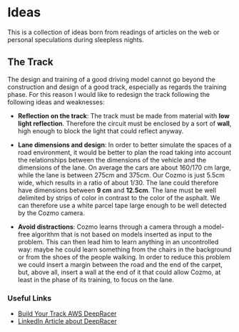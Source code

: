 # Ideas

This is a collection of ideas born from readings of articles on the web or personal speculations during sleepless nights.

## The Track

The design and training of a good driving model cannot go beyond the construction and design of a good track, 
especially as regards the training phase. For this reason I would like to redesign the track following the following
ideas and weaknesses:

- **Reflection on the track**: The track must be made from material with **low light reflection**. Therefore the circuit must be
enclosed by a sort of **wall**, high enough to block the light that could reflect anyway.

- **Lane dimensions and design**: In order to better simulate the spaces of a road environment, it would be better to plan the road
taking into account the relationships between the dimensions of the vehicle and the dimensions of the lane.
On average the cars are about 160/170 cm large, while the lane is between 275cm and 375cm. Our Cozmo is just 5.5cm wide,
which results in a ratio of about 1/30. The lane could therefore have dimensions between **9 cm** and **12.5cm**.
 The lane must be well delimited by strips of color in contrast to the color of the asphalt.
We can therefore use a white parcel tape large enough to be well detected by the Cozmo camera.

- **Avoid distractions**: Cozmo learns through a camera through a model-free algorithm that is not based on models inserted
as input to the problem. This can then lead him to learn anything in an uncontrolled way: maybe he could learn something
from the chairs in the background or from the shoes of the people walking.
In order to reduce this problem we could insert a margin between the road and the end of the carpet, but, above all, 
insert a wall at the end of it that could allow Cozmo, at least in the phase of its training, to focus on the lane.


### Useful Links
- [Build Your Track AWS DeepRacer](https://docs.aws.amazon.com/deepracer/latest/developerguide/deepracer-build-your-track.html)
- [LinkedIn Article about DeepRacer](https://www.linkedin.com/pulse/ive-students-meet-aws-deepracer-wong-chun-yin-cyrus-%E9%BB%83%E4%BF%8A%E5%BD%A5-/)
